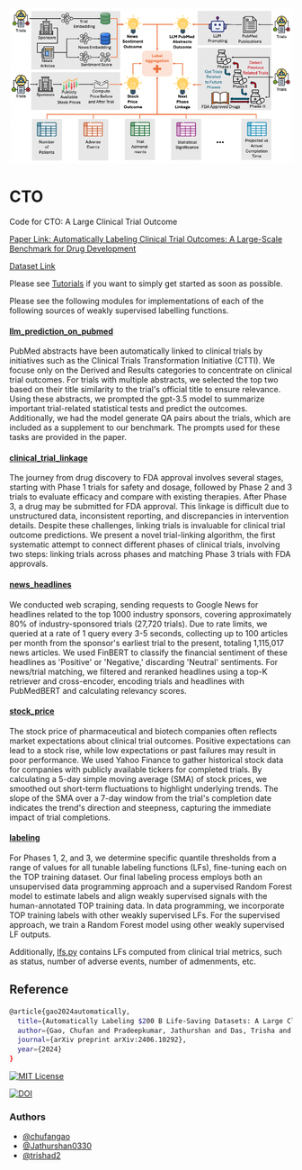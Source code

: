 <p align="center"><img src="CTO.png"/></p>

# CTO

Code for CTO: A Large Clinical Trial Outcome 

[Paper Link: Automatically Labeling Clinical Trial Outcomes: A Large-Scale Benchmark for Drug Development](https://arxiv.org/abs/2406.10292)

[Dataset Link](https://zenodo.org/doi/10.5281/zenodo.11535960)

Please see [Tutorials](https://github.com/chufangao/CTOD/tree/main/tutorials) if you want to simply get started as soon as possible.

Please see the following modules for implementations of each of the following sources of weakly supervised labelling functions.

#### [llm_prediction_on_pubmed](https://github.com/chufangao/CTOD/tree/main/llm_prediction_on_pubmed)
PubMed abstracts have been automatically linked to clinical trials by initiatives such as the Clinical Trials Transformation Initiative (CTTI). We focuse only on the Derived and Results categories to concentrate on clinical trial outcomes. For trials with multiple abstracts, we selected the top two based on their title similarity to the trial's official title to ensure relevance.
Using these abstracts, we prompted the gpt-3.5 model to summarize important trial-related statistical tests and predict the outcomes. Additionally, we had the model generate QA pairs about the trials, which are included as a supplement to our benchmark. The prompts used for these tasks are provided in the paper.

#### [clinical_trial_linkage](https://github.com/chufangao/CTOD/tree/main/clinical_trial_linkage)
The journey from drug discovery to FDA approval involves several stages, starting with Phase 1 trials for safety and dosage, followed by Phase 2 and 3 trials to evaluate efficacy and compare with existing therapies. After Phase 3, a drug may be submitted for FDA approval. This linkage is difficult due to unstructured data, inconsistent reporting, and discrepancies in intervention details. Despite these challenges, linking trials is invaluable for clinical trial outcome predictions. We present a novel trial-linking algorithm, the first systematic attempt to connect different phases of clinical trials, involving two steps: linking trials across phases and matching Phase 3 trials with FDA approvals.

#### [news_headlines](https://github.com/chufangao/CTOD/tree/main/news_headlines)
We conducted web scraping, sending requests to Google News for headlines related to the top 1000 industry sponsors, covering approximately 80% of industry-sponsored trials (27,720 trials). Due to rate limits, we queried at a rate of 1 query every 3-5 seconds, collecting up to 100 articles per month from the sponsor's earliest trial to the present, totaling 1,115,017 news articles. We used FinBERT to classify the financial sentiment of these headlines as 'Positive' or 'Negative,' discarding 'Neutral' sentiments. For news/trial matching, we filtered and reranked headlines using a top-K retriever and cross-encoder, encoding trials and headlines with PubMedBERT and calculating relevancy scores. 

#### [stock_price](https://github.com/chufangao/CTOD/tree/main/stock_price)
The stock price of pharmaceutical and biotech companies often reflects market expectations about clinical trial outcomes. Positive expectations can lead to a stock rise, while low expectations or past failures may result in poor performance. We used Yahoo Finance to gather historical stock data for companies with publicly available tickers for completed trials. By calculating a 5-day simple moving average (SMA) of stock prices, we smoothed out short-term fluctuations to highlight underlying trends. The slope of the SMA over a 7-day window from the trial's completion date indicates the trend's direction and steepness, capturing the immediate impact of trial completions.

#### [labeling](https://github.com/chufangao/CTOD/tree/main/stock_price)
For Phases 1, 2, and 3, we determine specific quantile thresholds from a range of values for all tunable labeling functions (LFs), fine-tuning each on the TOP training dataset. Our final labeling process employs both an unsupervised data programming approach and a supervised Random Forest model to estimate labels and align weakly supervised signals with the human-annotated TOP training data. In data programming, we incorporate TOP training labels with other weakly supervised LFs. For the supervised approach, we train a Random Forest model using other weakly supervised LF outputs. 

Additionally, [lfs.py](https://github.com/chufangao/CTOD/blob/main/labeling/lfs.py) contains LFs computed from clinical trial metrics, such as status, number of adverse events, number of admenments, etc.


## Reference
```bash
@article{gao2024automatically,
  title={Automatically Labeling $200 B Life-Saving Datasets: A Large Clinical Trial Outcome Benchmark},
  author={Gao, Chufan and Pradeepkumar, Jathurshan and Das, Trisha and Thati, Shivashankar and Sun, Jimeng},
  journal={arXiv preprint arXiv:2406.10292},
  year={2024}
}
```    
[![MIT License](https://img.shields.io/badge/License-MIT-green.svg)](https://choosealicense.com/licenses/mit/)

[![DOI](https://zenodo.org/badge/DOI/10.5281/zenodo.11535960.svg)](https://doi.org/10.5281/zenodo.11535960)


### Authors

- [@chufangao](https://www.github.com/chufangao)
- [@Jathurshan0330](https://www.github.com/Jathurshan0330)
- [@trishad2](https://www.github.com/trishad2)
